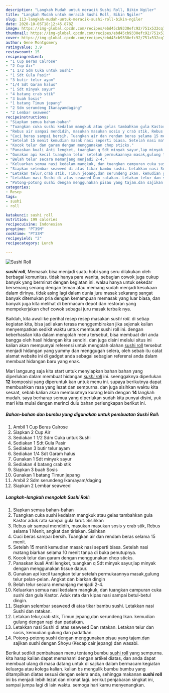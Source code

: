 ```yaml
---
description: "Langkah Mudah untuk meracik Sushi Roll, Bikin Ngiler"
title: "Langkah Mudah untuk meracik Sushi Roll, Bikin Ngiler"
slug: 113-langkah-mudah-untuk-meracik-sushi-roll-bikin-ngiler
date: 2020-10-05T18:12:45.878Z
image: https://img-global.cpcdn.com/recipes/ebd45cb9330efc92/751x532cq70/sushi-roll-foto-resep-utama.jpg
thumbnail: https://img-global.cpcdn.com/recipes/ebd45cb9330efc92/751x532cq70/sushi-roll-foto-resep-utama.jpg
cover: https://img-global.cpcdn.com/recipes/ebd45cb9330efc92/751x532cq70/sushi-roll-foto-resep-utama.jpg
author: Gene Montgomery
ratingvalue: 3.9
reviewcount: 15
recipeingredient:
- "1 Cup Beras Calrose"
- "2 Cup Air"
- "1 1/2 Sdm Cuka untuk Sushi"
- "1 Sdt Gula Pasir"
- "3 butir telur ayam"
- "1/4 Sdt Garam halus"
- "1 Sdt minyak sayur"
- "4 batang crab stik"
- "3 buah Sosis"
- "1 batang Timun jepang"
- "2 Sdm serundeng Ikanayamdaging"
- "2 Lembar seaweed"
recipeinstructions:
- "Siapkan semua bahan-bahan"
- "Tuangkan cuka sushi kedalam mangkuk atau gelas tambahkan gula Kastor aduk rata sampai gula larut. Sisihkan"
- "Rebus air sampai mendidih, masukan masukan sosis y crab stik, Rebus selama 1 Menit, angkat dan tiriskan. Sisihkan"
- "Cuci beras sampai bersih. Tuangkan air dan rendam beras selama 15 menit."
- "Setelah 15 menit kemudian masak nasi seperti biasa. Setelah nasi matang biarkan selama 10 menit tanpa di buka penutupnya."
- "Kocok telur dan garam dengan menggunakan chop sticks."
- "Panaskan kuali Anti lengket, tuangkan q Sdt minyak sayur,lap minyak dengan menggunakan tissue dapur."
- "Gunakan api kecil tuangkan telur setelah permukaannya masak,gulung telur pelan-pelan. Angkat dan biarkan dingin"
- "Belah telur secara memanjang menjadi 2-4."
- "Keluarkan semua nasi kedalam mangkuk, dan tuangkan campuran cuka sushi dan gula Kastor. Aduk rata dan kipas nasi sampai betul-betul dingin."
- "Siapkan selembar seaweed di atas tikar bambu sushi. Letakkan nasi Sushi dan ratakan."
- "Letakan telur,crab stik, Timun jepang,dan serundeng Ikan. kemudian gulung dengan rapi dan padatkan."
- "Letakkan nasi Sushi di atas seaweed Dan ratakan. Letakan telur dan sosis, kemudian gulung dan padatkan."
- "Potong-potong sushi dengan menggunakan pisau yang tajam.dan sajikan sushi dengan Shoyu (Kecap cair jepang) dan wasabi."
categories:
- Resep
tags:
- sushi
- roll

katakunci: sushi roll 
nutrition: 199 calories
recipecuisine: Indonesian
preptime: "PT39M"
cooktime: "PT33M"
recipeyield: "2"
recipecategory: Lunch

---
```



![Sushi Roll](https://img-global.cpcdn.com/recipes/ebd45cb9330efc92/751x532cq70/sushi-roll-foto-resep-utama.jpg)

<b><i>sushi roll</i></b>, Memasak bisa menjadi suatu hobi yang seru dilakukan oleh berbagai komunitas. tidak hanya para wanita, sebagian cowok juga cukup banyak yang berminat dengan kegiatan ini. walau hanya untuk sekedar bersenang senang dengan teman atau memang sudah menjadi kesukaan dalam dirinya. tidak asing lagi dalam dunia juru masak sekarang sangat banyak ditemukan pria dengan kemampuan memasak yang luar biasa, dan banyak juga kita melihat di bermacam depot dan restoran yang mempekerjakan chef cowok sebagai juru masak terbaik nya.

Baiklah, kita awali ke perihal resep resep masakan <i>sushi roll</i>. di setiap kegiatan kita, bisa jadi akan terasa menggembirakan jika sejenak kalian menyempatkan sedikit waktu untuk membuat sushi roll ini. dengan keberhasilan kita dalam mengolah menu tersebut, bisa membuat diri anda bangga oleh hasil hidangan kita sendiri. dan juga disini melalui situs ini kalian akan mempunyai referensi untuk mengolah olahan <u>sushi roll</u> tersebut menjadi hidangan yang yummy dan menggugah selera, oleh sebab itu catat alamat website ini di gadget anda sebagai sebagian referensi anda dalam membuat hidangan baru yang enak.




Mari langsung saja kita start untuk menyiapkan bahan bahan yang diperlukan dalam membuat hidangan <u><i>sushi roll</i></u> ini. seenggaknya diperlukan <b>12</b> komposisi yang diperuntuk kan untuk menu ini. supaya berikutnya dapat membuahkan rasa yang lezat dan sempurna. dan juga sisihkan waktu kita sesaat, sebab kalian akan membuatnya kurang lebih dengan <b>14</b> langkah mudah. saya berharap semua yang diperlukan sudah kita punyai disini, yuk mari kita mulai dengan merinci dulu bahan perlengkapan berikut ini.

<!--inarticleads1-->

##### Bahan-bahan dan bumbu yang digunakan untuk pembuatan Sushi Roll:

1. Ambil 1 Cup Beras Calrose
1. Siapkan 2 Cup Air
1. Sediakan 1 1/2 Sdm Cuka untuk Sushi
1. Sediakan 1 Sdt Gula Pasir
1. Sediakan 3 butir telur ayam
1. Sediakan 1/4 Sdt Garam halus
1. Gunakan 1 Sdt minyak sayur
1. Sediakan 4 batang crab stik
1. Siapkan 3 buah Sosis
1. Gunakan 1 batang Timun jepang
1. Ambil 2 Sdm serundeng Ikan/ayam/daging
1. Siapkan 2 Lembar seaweed




<!--inarticleads2-->

##### Langkah-langkah mengolah Sushi Roll:

1. Siapkan semua bahan-bahan
1. Tuangkan cuka sushi kedalam mangkuk atau gelas tambahkan gula Kastor aduk rata sampai gula larut. Sisihkan
1. Rebus air sampai mendidih, masukan masukan sosis y crab stik, Rebus selama 1 Menit, angkat dan tiriskan. Sisihkan
1. Cuci beras sampai bersih. Tuangkan air dan rendam beras selama 15 menit.
1. Setelah 15 menit kemudian masak nasi seperti biasa. Setelah nasi matang biarkan selama 10 menit tanpa di buka penutupnya.
1. Kocok telur dan garam dengan menggunakan chop sticks.
1. Panaskan kuali Anti lengket, tuangkan q Sdt minyak sayur,lap minyak dengan menggunakan tissue dapur.
1. Gunakan api kecil tuangkan telur setelah permukaannya masak,gulung telur pelan-pelan. Angkat dan biarkan dingin
1. Belah telur secara memanjang menjadi 2-4.
1. Keluarkan semua nasi kedalam mangkuk, dan tuangkan campuran cuka sushi dan gula Kastor. Aduk rata dan kipas nasi sampai betul-betul dingin.
1. Siapkan selembar seaweed di atas tikar bambu sushi. Letakkan nasi Sushi dan ratakan.
1. Letakan telur,crab stik, Timun jepang,dan serundeng Ikan. kemudian gulung dengan rapi dan padatkan.
1. Letakkan nasi Sushi di atas seaweed Dan ratakan. Letakan telur dan sosis, kemudian gulung dan padatkan.
1. Potong-potong sushi dengan menggunakan pisau yang tajam.dan sajikan sushi dengan Shoyu (Kecap cair jepang) dan wasabi.




Berikut sedikit pembahasan menu tentang bumbu <u>sushi roll</u> yang sempurna. kita harap kalian dapat memahami dengan artikel diatas, dan anda dapat membuat ulang di masa datang untuk di sajikan dalam bermacam kegiatan keluarga atau kolega kalian. kalian bs mengulik bumbu bumbu yang ditampilkan diatas sesuai dengan selera anda, sehingga makanan <b>sushi roll</b> ini bs menjadi lebih lezat dan nikmat lagi. berikut penjabaran singkat ini, sampai jumpa lagi di lain waktu. semoga hari kamu menyenangkan.
